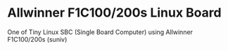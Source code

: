 # Allwinner F1C100/200s Linux Board

One of Tiny Linux SBC (Single Board Computer) using Allwinner F1C100/200s (suniv)